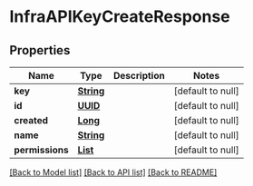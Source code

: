 # InfraAPIKeyCreateResponse
## Properties

Name | Type | Description | Notes
------------ | ------------- | ------------- | -------------
**key** | [**String**](string.md) |  | [default to null]
**id** | [**UUID**](UUID.md) |  | [default to null]
**created** | [**Long**](long.md) |  | [default to null]
**name** | [**String**](string.md) |  | [default to null]
**permissions** | [**List**](string.md) |  | [default to null]

[[Back to Model list]](../README.md#documentation-for-models) [[Back to API list]](../README.md#documentation-for-api-endpoints) [[Back to README]](../README.md)

